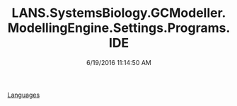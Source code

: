 ﻿---
title: LANS.SystemsBiology.GCModeller.ModellingEngine.Settings.Programs.IDE
date: 6/19/2016 11:14:50 AM
---

[Languages](T-LANS.SystemsBiology.GCModeller.ModellingEngine.Settings.Programs.IDE.Languages.html)
